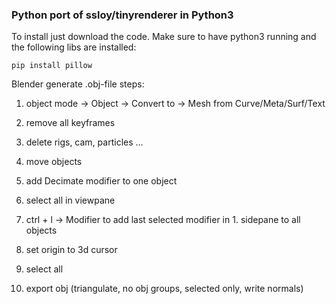 ### Python port of ssloy/tinyrenderer in Python3

To install just download the code. 
Make sure to have python3 running and the following libs are installed:

`pip install pillow`

Blender generate .obj-file steps:

1. object mode -> Object -> Convert to -> Mesh from Curve/Meta/Surf/Text
1. remove all keyframes
1. delete rigs, cam, particles ...
1. move objects

1. add Decimate modifier to one object
1. select all in viewpane
1. ctrl + l -> Modifier to add last selected modifier in 1. sidepane to all objects
1. set origin to 3d cursor

1. select all
1. export obj (triangulate, no obj groups, selected only, write normals)